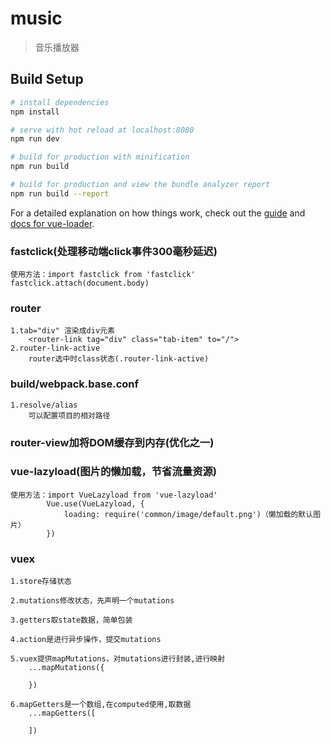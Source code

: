 # music

> 音乐播放器

## Build Setup

``` bash
# install dependencies
npm install

# serve with hot reload at localhost:8080
npm run dev

# build for production with minification
npm run build

# build for production and view the bundle analyzer report
npm run build --report
```

For a detailed explanation on how things work, check out the [guide](http://vuejs-templates.github.io/webpack/) and [docs for vue-loader](http://vuejs.github.io/vue-loader).

### fastclick(处理移动端click事件300毫秒延迟)
    使用方法：import fastclick from 'fastclick'
    fastclick.attach(document.body)

### router
    1.tab="div" 渲染成div元素
        <router-link tag="div" class="tab-item" to="/">
    2.router-link-active
        router选中时class状态(.router-link-active)
        
### build/webpack.base.conf
    1.resolve/alias
        可以配置项目的相对路径

### router-view加<keep-alive>将DOM缓存到内存(优化之一)

### vue-lazyload(图片的懒加载，节省流量资源)
    使用方法：import VueLazyload from 'vue-lazyload'
            Vue.use(VueLazyload, {
                loading: require('common/image/default.png')（懒加载的默认图片）
            })

### vuex
    1.store存储状态
    
    2.mutations修改状态，先声明一个mutations

    3.getters取state数据，简单包装

    4.action是进行异步操作，提交mutations

    5.vuex提供mapMutations，对mutations进行封装,进行映射
        ...mapMutations({
            
        })
    
    6.mapGetters是一个数组,在computed使用,取数据
        ...mapGetters([

        ])
        
